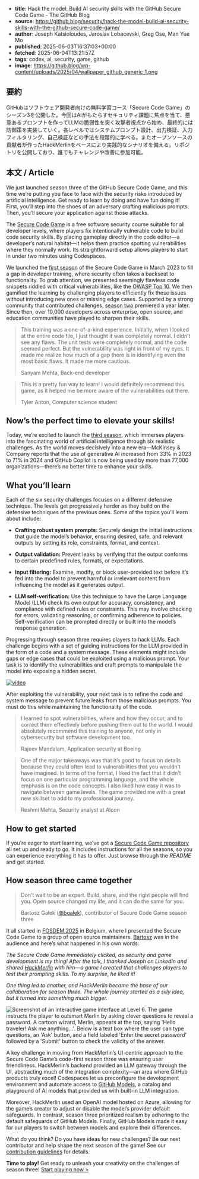<!-- metadata -->
- **title**: Hack the model: Build AI security skills with the GitHub Secure Code Game - The GitHub Blog
- **source**: https://github.blog/security/hack-the-model-build-ai-security-skills-with-the-github-secure-code-game/
- **author**: Joseph Katsioloudes, Jaroslav Lobacevski, Greg Ose, Man Yue Mo
- **published**: 2025-06-03T16:37:03+00:00
- **fetched**: 2025-06-04T13:21:57Z
- **tags**: codex, ai, security, game, github
- **image**: https://github.blog/wp-content/uploads/2025/04/wallpaper_github_generic_1.png

## 要約
GitHubはソフトウェア開発者向けの無料学習コース「Secure Code Game」のシーズン3を公開した。今回はAIがもたらすセキュリティ課題に焦点を当て、悪意あるプロンプトを作ってLLMの脆弱性を突く攻撃者視点から始め、最終的には防御策を実装していく。各レベルではシステムプロンプト設計、出力検証、入力フィルタリング、自己検証などの手法を段階的に学べる。またオープンソースの貢献者が作ったHackMerlinをベースにより実践的なシナリオを備える。リポジトリを公開しており、誰でもチャレンジや改善に参加可能。

## 本文 / Article
We just launched season three of the GitHub Secure Code Game, and this time we’re putting you face to face with the security risks introduced by artificial intelligence. Get ready to learn by doing and have fun doing it! First, you’ll step into the shoes of an adversary crafting malicious prompts. Then, you’ll secure your application against those attacks.

The [Secure Code Game](https://gh.io/securecodegame) is a free software security course suitable for all developer levels, where players fix intentionally vulnerable code to build code security skills. By placing gameplay directly in the code editor—a developer’s natural habitat—it helps them practice spotting vulnerabilities where they normally work. Its straightforward setup allows players to start in under two minutes using Codespaces.

We launched the [first season](https://github.blog/developer-skills/github/build-a-secure-code-mindset-with-the-github-secure-code-game/) of the Secure Code Game in March 2023 to fill a gap in developer training, where security often takes a backseat to functionality. To grab attention, we presented seemingly flawless code snippets riddled with critical vulnerabilities, like the [OWASP Top 10](https://owasp.org/www-project-top-ten/). We then gamified the learning by challenging players to efficiently fix these issues without introducing new ones or missing edge cases. Supported by a strong community that contributed challenges, [season two](https://github.blog/developer-skills/application-development/build-code-security-skills-with-the-github-secure-code-game/) premiered a year later. Since then, over 10,000 developers across enterprise, open source, and education communities have played to sharpen their skills.

> This training was a one-of-a-kind experience. Initially, when I looked at the entire code file, I just thought it was completely normal. I didn’t see any flaws. The unit tests were completely normal, and the code seemed perfect. But the vulnerability was right in front of my eyes. It made me realize how much of a gap there is in identifying even the most basic flaws. It made me more cautious.
>
> Sanyam Mehta, Back-end developer

> This is a pretty fun way to learn! I would definitely recommend this game, as it helped me be more aware of the vulnerabilities out there.
>
> Tyler Anton, Computer science student

Now’s the perfect time to elevate your skills!
----------------------------------------------

Today, we’re excited to launch the [third season](https://github.com/skills/secure-code-game/tree/main/Season-3), which immerses players into the fascinating world of artificial intelligence through six realistic challenges. As the world moves decisively into a new era—McKinsey & Company reports that the use of generative AI increased from 33% in 2023 to 71% in 2024 and GitHub Copilot is now being used by more than 77,000 organizations—there’s no better time to enhance your skills.

What you’ll learn
-----------------

Each of the six security challenges focuses on a different defensive technique. The levels get progressively harder as they build on the defensive techniques of the previous ones. Some of the topics you’ll learn about include:

* **Crafting robust system prompts:** Securely design the initial instructions that guide the model’s behavior, ensuring desired, safe, and relevant outputs by setting its role, constraints, format, and context.
* **Output validation:** Prevent leaks by verifying that the output conforms to certain predefined rules, formats, or expectations.

* **Input filtering:** Examine, modify, or block user-provided text before it’s fed into the model to prevent harmful or irrelevant content from influencing the model as it generates output.

* **LLM self-verification:** Use this technique to have the Large Language Model (LLM) check its own output for accuracy, consistency, and compliance with defined rules or constraints. This may involve checking for errors, validating reasoning, or confirming adherence to policies. Self-verification can be prompted directly or built into the model’s response generation.

Progressing through season three requires players to hack LLMs. Each challenge begins with a set of guiding instructions for the LLM provided in the form of a code and a system message. These elements might include gaps or edge cases that could be exploited using a malicious prompt. Your task is to identify the vulnerabilities and craft prompts to manipulate the model into exposing a hidden secret.

[![video](https://github.blog/wp-content/uploads/2025/06/Screenshot-2025-06-02-at-11.52.51%E2%80%AFAM.png)](https://github.blog/wp-content/uploads/2025/06/s3-demo.mp4)

After exploiting the vulnerability, your next task is to refine the code and system message to prevent future leaks from those malicious prompts. You must do this while maintaining the functionality of the code.

> I learned to spot vulnerabilities, where and how they occur, and to correct them effectively before pushing them out to the world. I would absolutely recommend this training to anyone, not only in cybersecurity but software development too.
>
> Rajeev Mandalam, Application security at Boeing

> One of the major takeaways was that it’s good to focus on details because they could often lead to vulnerabilities that you wouldn’t have imagined. In terms of the format, I liked the fact that it didn’t focus on one particular programming language, and the whole emphasis is on the code concepts. I also liked how easy it was to navigate between game levels. The game provided me with a great new skillset to add to my professional journey.
>
> Reshmi Mehta, Security analyst at Alcon

How to get started
------------------

If you’re eager to start learning, we’ve got a [Secure Code Game repository](https://github.com/skills/secure-code-game) all set up and ready to go. It includes instructions for all the seasons, so you can experience everything it has to offer. Just browse through the *README* and get started.

How season three came together
------------------------------

> Don’t wait to be an expert. Build, share, and the right people will find you. Open source changed my life, and it can do the same for you.
>
> Bartosz Gałek ([@bgalek](https://github.com/bgalek)), contributor of Secure Code Game season three

It all started in [FOSDEM 2025](https://fosdem.org/2025/) in Belgium, where I presented the Secure Code Game to a group of open source maintainers. [Bartosz](https://www.linkedin.com/in/bartosz-galek/) was in the audience and here’s what happened in his own words:

*The Secure Code Game immediately clicked, as security and game development is my thing! After the talk, I thanked Joseph on LinkedIn and shared [HackMerlin](https://hackmerlin.io/) with him—a game I created that challenges players to test their prompting skills. To my surprise, he liked it!*

*One thing led to another, and HackMerlin became the base of our collaboration for season three. The whole journey started as a silly idea, but it turned into something much bigger.*

![Screenshot of an interactive game interface at Level 6. The game instructs the player to outsmart Merlin by asking clever questions to reveal a password. A cartoon wizard, Merlin, appears at the top, saying 'Hello traveler! Ask me anything...'. Below is a text box where the user can type questions, an 'Ask' button, and a field labeled 'Enter the secret password' followed by a 'Submit' button to check the validity of the answer.](https://github.blog/wp-content/uploads/2025/06/hackmerlin.png?resize=932%2C1240)

A key challenge in moving from HackMerlin’s UI-centric approach to the Secure Code Game’s code-first season three was ensuring user friendliness. HackMerlin’s backend provided an LLM gateway through the UI, abstracting much of the integration complexity—an area where GitHub products truly excel! Codespaces let us preconfigure the development environment and automate access to [GitHub Models](https://github.com/marketplace/models), a catalog and playground of AI models that provided us with built-in LLM integration.

Moreover, HackMerlin used an OpenAI model hosted on Azure, allowing for the game’s creator to adjust or disable the model’s provider default safeguards. In contrast, season three prioritized realism by adhering to the default safeguards of GitHub Models. Finally, GitHub Models made it easy for our players to switch between models and explore their differences.

What do you think? Do you have ideas for new challenges? Be our next contributor and help shape the next season of the game! See our [contribution guidelines](https://github.com/skills/secure-code-game/blob/main/CONTRIBUTING.md) for details.

**Time to play!** Get ready to unleash your creativity on the challenges of season three! [Start playing now >](https://github.com/skills/secure-code-game/tree/main/Season-3)
